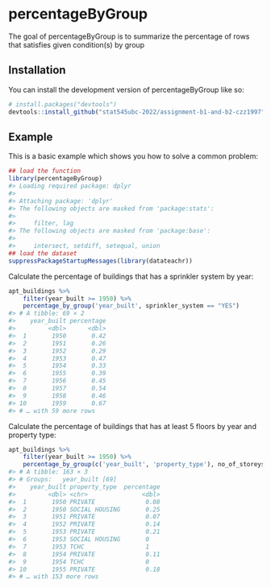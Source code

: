 
<!-- README.md is generated from README.Rmd. Please edit that file -->

# percentageByGroup

<!-- badges: start -->
<!-- badges: end -->

The goal of percentageByGroup is to summarize the percentage of rows
that satisfies given condition(s) by group

## Installation

You can install the development version of percentageByGroup like so:

``` r
# install.packages("devtools")
devtools::install_github("stat545ubc-2022/assignment-b1-and-b2-czz1997")
```

## Example

This is a basic example which shows you how to solve a common problem:

``` r
## load the function
library(percentageByGroup)
#> Loading required package: dplyr
#> 
#> Attaching package: 'dplyr'
#> The following objects are masked from 'package:stats':
#> 
#>     filter, lag
#> The following objects are masked from 'package:base':
#> 
#>     intersect, setdiff, setequal, union
## load the dataset
suppressPackageStartupMessages(library(datateachr))
```

Calculate the percentage of buildings that has a sprinkler system by
year:

``` r
apt_buildings %>%
    filter(year_built >= 1950) %>%
    percentage_by_group('year_built', sprinkler_system == "YES")
#> # A tibble: 69 × 2
#>    year_built percentage
#>         <dbl>      <dbl>
#>  1       1950       0.42
#>  2       1951       0.26
#>  3       1952       0.29
#>  4       1953       0.47
#>  5       1954       0.33
#>  6       1955       0.39
#>  7       1956       0.45
#>  8       1957       0.54
#>  9       1958       0.46
#> 10       1959       0.67
#> # … with 59 more rows
```

Calculate the percentage of buildings that has at least 5 floors by year
and property type:

``` r
apt_buildings %>%
    filter(year_built >= 1950) %>%
    percentage_by_group(c('year_built', 'property_type'), no_of_storeys >= 5)
#> # A tibble: 163 × 3
#> # Groups:   year_built [69]
#>    year_built property_type  percentage
#>         <dbl> <chr>               <dbl>
#>  1       1950 PRIVATE              0.08
#>  2       1950 SOCIAL HOUSING       0.25
#>  3       1951 PRIVATE              0.07
#>  4       1952 PRIVATE              0.14
#>  5       1953 PRIVATE              0.21
#>  6       1953 SOCIAL HOUSING       0   
#>  7       1953 TCHC                 1   
#>  8       1954 PRIVATE              0.11
#>  9       1954 TCHC                 0   
#> 10       1955 PRIVATE              0.18
#> # … with 153 more rows
```
